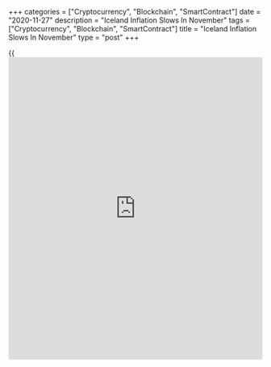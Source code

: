+++
categories = ["Cryptocurrency", "Blockchain", "SmartContract"]
date = "2020-11-27"
description = "Iceland Inflation Slows In November"
tags = ["Cryptocurrency", "Blockchain", "SmartContract"]
title = "Iceland Inflation Slows In November"
type = "post"
+++

{{<iframe id="large-banner" src="https://www.bounty.group/#slide=13.0" width="100%" height="600" scrolling="no" style="border: 0px solid rgb(216, 221, 230); border-radius: 3px;">}}

Iceland's consumer price inflation eased in November after rising in the
previous month, figures from Statistics Iceland showed on Friday.

The consumer price index rose 3.5 percent year-on-year in November,
after a 3.6 percent increase in October. A similar rate of inflation was
seen in September.

Excluding housing cost, inflation was 4.2 percent in November.

On a monthly basis, consumer prices rose 0.04 percent in November,
following a 0.43 percent increase in the previous month.

Prices for furnishing, household equipment grew by 1.1 percent in
November.

For comments and feedback [contact](https://www.playgroundfx.com/contact/): editorial@rtt[news](https://www.letsplayfx.com/blog/forex-news-website/).com

[Economic News][1]

 **What parts of the world are seeing the best (and worst) economic
performances lately? Click[here][2] to check out our [Econ Scorecard][2]
and find out! See up-to-the-moment [ranking](https://www.playgroundfx.com/blog/crypto-exchange-ranking/)s for the best and worst
performers in [GDP][2], [unemployment rate][3], [inflation][4] and much
more.**

   1. www.rtt[news](https://www.letsplayfx.com/blog/forex-news-website/).com/Content/EconomicNews.aspx
   2. www.rtt[news](https://www.letsplayfx.com/blog/forex-news-website/).com/economic-scorecard/world-rank/GDP/highest-performance.aspx
   3. www.rtt[news](https://www.letsplayfx.com/blog/forex-news-website/).com/economic-scorecard/world-rank/unemployment-rate/lowest-performance.aspx
   4. www.rtt[news](https://www.letsplayfx.com/blog/forex-news-website/).com/economic-scorecard/world-rank/CPI/highest-performance.aspx
